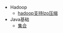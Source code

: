- Hadoop
  - [hadoop支持lzo压缩](https://github.com/keeponcoding/clldocs/tree/master/docs/Hadoop/hadoop支持lzo压缩.md)
- Java基础
  - [集合](括号里是具体文档的路径地址)
